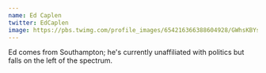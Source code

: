 ```yaml
---
name: Ed Caplen
twitter: EdCaplen
image: https://pbs.twimg.com/profile_images/654216366388604928/GWhsKBYs_400x400.jpg
---
```


Ed comes from Southampton; he's currently unaffiliated with politics but falls on the left of the spectrum.
